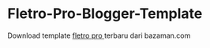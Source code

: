 # Fletro-Pro-Blogger-Template
Download template <a href='https://www.bazaman.com/2024/06/fletro-pro-blogger-template.html
'>fletro pro </a>terbaru dari bazaman.com
